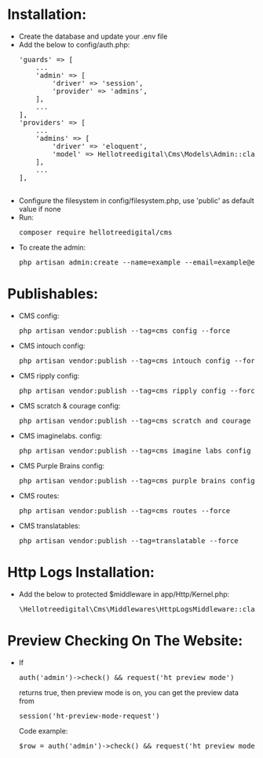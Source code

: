 <h1>Installation:</h1>
<ul>
	<li>Create the database and update your .env file</li>
	<li>
		Add the below to config/auth.php:
		<pre>
'guards' => [
	...
	'admin' => [
		'driver' => 'session',
		'provider' => 'admins',
  	],
	...
],
'providers' => [
	...
	'admins' => [
		'driver' => 'eloquent',
		'model' => Hellotreedigital\Cms\Models\Admin::class,
	],
	...
],
		</pre>
	</li>
	<li>Configure the filesystem in config/filesystem.php, use 'public' as default value if none</li>
	<li>
		Run:
		<pre>composer require hellotreedigital/cms</pre>
	</li>
	<li>
		To create the admin:
		<pre>php artisan admin:create --name=example --email=example@example.com --password=123</pre>
	</li>
</ul>

<h1>Publishables:</h1>
<ul>
	<li>
		CMS config:
		<pre>php artisan vendor:publish --tag=cms_config --force</pre>
	</li>
	<li>
		CMS intouch config:
		<pre>php artisan vendor:publish --tag=cms_intouch_config --force</pre>
	</li>
	<li>
		CMS ripply config:
		<pre>php artisan vendor:publish --tag=cms_ripply_config --force</pre>
	</li>
	<li>
		CMS scratch & courage config:
		<pre>php artisan vendor:publish --tag=cms_scratch_and_courage_config --force</pre>
	</li>
	<li>
		CMS imaginelabs. config:
		<pre>php artisan vendor:publish --tag=cms_imagine_labs_config --force</pre>
	</li>
	<li>
		CMS Purple Brains config:
		<pre>php artisan vendor:publish --tag=cms_purple_brains_config --force</pre>
	</li>
	<li>
		CMS routes:
		<pre>php artisan vendor:publish --tag=cms_routes --force</pre>
	</li>
	<li>
		CMS translatables:
		<pre>php artisan vendor:publish --tag=translatable --force</pre>
	</li>
</ul>

<h1>Http Logs Installation:</h1>
<ul>
	<li>
		Add the below to protected $middleware in app/Http/Kernel.php:
		<pre>\Hellotreedigital\Cms\Middlewares\HttpLogsMiddleware::class,</pre>
	</li>
</ul>

<h1>Preview Checking On The Website:</h1>
<ul>
	<li>
		If
		<pre>auth('admin')->check() && request('ht_preview_mode')</pre>
        returns true, then preview mode is on, you can get the preview data from
		<pre>session('ht-preview-mode-request')</pre>
        Code example:
        <pre>$row = auth('admin')->check() && request('ht_preview_mode') ? session('ht-preview-mode-request') : $row = Model::findOrFail($id);</pre>
	</li>
</ul>
